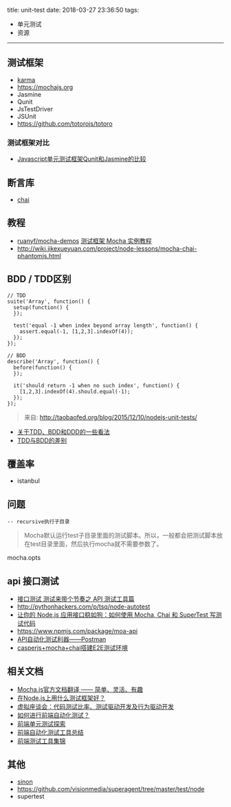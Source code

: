 title: unit-test
date: 2018-03-27 23:36:50
tags:
- 单元测试
- 资源
---

## 测试框架 ##

- [karma](http://karma-runner.github.io/0.12/index.html)
- https://mochajs.org
- Jasmine
- Qunit
- JsTestDriver
- JSUnit
- https://github.com/totorojs/totoro

### 测试框架对比 ###

- [Javascript单元测试框架Qunit和Jasmine的比较](http://www.zuojj.com/archives/440.html)

## 断言库 ##

- [chai](http://chaijs.com)


## 教程 ##

- [ruanyf/mocha-demos](https://github.com/ruanyf/mocha-demos) [测试框架 Mocha 实例教程](http://www.ruanyifeng.com/blog/2015/12/a-mocha-tutorial-of-examples.html)
- http://wiki.jikexueyuan.com/project/node-lessons/mocha-chai-phantomjs.html


##  BDD / TDD区别 ##

```
// TDD
suite('Array', function() {
  setup(function() {
  });

  test('equal -1 when index beyond array length', function() {
    assert.equal(-1, [1,2,3].indexOf(4));
  });
});

// BDD
describe('Array', function() {
  before(function() {
  });

  it('should return -1 when no such index', function() {
    [1,2,3].indexOf(4).should.equal(-1);
  });
});
```
> 来自: http://taobaofed.org/blog/2015/12/10/nodejs-unit-tests/

- [关于TDD、BDD和DDD的一些看法](http://www.cnblogs.com/ustbwuyi/archive/2012/10/26/2741223.html)
- [TDD与BDD的差别](http://ilucas.me/2016/03/07/difference-between-tdd-and-bdd/)

## 覆盖率 ##

- istanbul

## 问题 ##

    -- recursive执行子目录

> Mocha默认运行test子目录里面的测试脚本。所以，一般都会把测试脚本放在test目录里面，然后执行mocha就不需要参数了。


mocha.opts

## api 接口测试 ##
- [接口测试 测试来带个节奏之 API 测试工具篇](https://testerhome.com/topics/5372)
- http://pythonhackers.com/p/tsq/node-autotest
- [让你的 Node.js 应用接口稳如狗：如何使用 Mocha, Chai 和 SuperTest 写测试代码](https://log.zvz.im/2016/06/07/Make-your-Nodejs-API-robust/)
- https://www.npmjs.com/package/moa-api
- [API自动化测试利器——Postman](http://www.bayescafe.com/tools/use-postman-to-test-api-automatically.html)
- [casperjs+mocha+chai搭建E2E测试环境](http://blog.kazaff.me/2016/08/24/casperjs+mocha+chai搭建E2E测试环境/)

## 相关文档 ##

- [Mocha.js官方文档翻译 —— 简单、灵活、有趣](http://www.jianshu.com/p/9c78548caffa)
- [在Node.js上用什么测试框架好？](https://www.zhihu.com/question/20075367)
- [虚拟座谈会：代码测试比率、测试驱动开发及行为驱动开发](http://www.infoq.com/cn/articles/virtual-panel-tdd-bdd)
- [如何进行前端自动化测试？](https://www.zhihu.com/question/29922082)
- [前端单元测试探索](https://gold.xitu.io/entry/57dbc89c7db2a24eb1a99604)
- [前端自动化测试工具总结 ](https://github.com/kuangwk/myblog/issues/1)
- [前端测试工具集锦](https://testerhome.com/topics/5189)

## 其他 ##

- [sinon](http://sinonjs.org/)
- https://github.com/visionmedia/superagent/tree/master/test/node
- supertest



